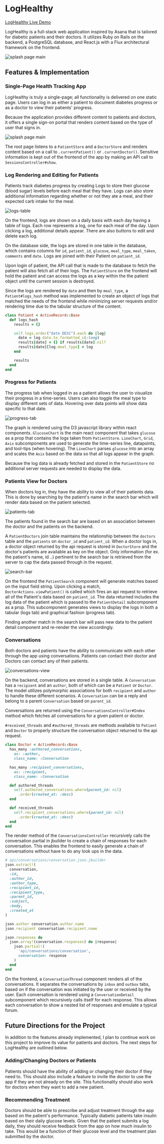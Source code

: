 # LogHealthy

[LogHealthy Live Demo][heroku]

[heroku]: http://www.loghealthy.com

LogHealthy is a full-stack web application inspired by Asana that is tailored for diabetic patients and their doctors.  It utilizes Ruby on Rails on the backend, a PostgreSQL database, and React.js with a Flux architectural framework on the frontend.

![splash page main](./Proposal/docs/screenshots/splash-page.png)

## Features & Implementation

### Single-Page Health Tracking App

LogHealthy is truly a single-page; all functionality is delivered on one static page. Users can log in as either a patient to document diabetes progress or as a doctor to view their patients' progress.

Because the application provides different content to patients and doctors, it offers a single sign-on portal that renders content based on the type of user that signs in.

![splash page main](./Proposal/docs/screenshots/create-account.png)

The root page listens to a `PatientStore` and a `DoctorStore` and renders content based on a call to `.currentPatient()` or `.currentDoctor()`.  Sensitive information is kept out of the frontend of the app by making an API call to `SessionsController#show`.

### Log Rendering and Editing for Patients

Patients track diabetes progress by creating Logs to store their glucose (blood sugar) levels before each meal that they have. Logs can also store additional information regarding whether or not they ate a meal, and their expected carb intake for the meal.

![logs-table](./Proposal/docs/screenshots/logs-table.png)

On the frontend, logs are shown on a daily basis with each day having a table of logs. Each row represents a log, one for each meal of the day. Upon clicking a log, additional details appear. There are also buttons to edit and delete each log.

On the database side, the logs are stored in one table in the database, which contains columns for `id`, `patient_id`, `glucose`, `meal_type`, `meal_taken`, `comments` and `date`. Logs are joined with their Patient on `patient_id`.

Upon login of patient, the API call that is made to the database to fetch the patient will also fetch all of their logs. The `PatientStore` on the frontend will hold the patient and can access the logs as a key within the the patient object until the current session is destroyed.

Since the logs are rendered by `date` and then by `meal_type`, a `Patient#logs_hash` method was implemented to create an object of logs that matched the needs of the frontend while minimizing server requests and/or rendering time due to the tabular structure of the content.

```ruby
class Patient < ActiveRecord::Base
  def logs_hash
    results = {}

    self.logs.order("date DESC").each do |log|
      date = log.date.to_formatted_s(:long)
      results[date] = {} if results[date].nil?
      results[date][log.meal_type] = log
    end

    results
  end
end
```

### Progress for Patients

The progress tab when logged in as a patient allows the user to visualize their progress in a time-series. Users can also toggle the meal type to display different sets of data. Hovering over data points will show data specific to that date.

![progress-tab](./Proposal/docs/screenshots/progress-tab.png)

The graph is rendered using the D3 javascript library within react components. `GlucoseChart` is the main react component that takes `glucose` as a prop that contains the logs taken from `PatientStore`. `LineChart`, `Grid`, `Axix` subcomponents are used to generate the time-series line, datapoints, and tool-tips (when hovering). The `LineChart` parses `glucose` into an array and scales the `Axix` based on the data so that all logs appear in the graph.

Because the log data is already fetched and stored in the `PatientStore` no additional server requests are needed to display the data.

### Patients View for Doctors

When doctors log in, they have the ability to view all of their patients data. This is done by searching by the patient's name in the search bar which will render data based on the patient selected.

![patients-tab](./Proposal/docs/screenshots/patients-view.png)

The patients found in the search bar are based on an association between the doctor and the patients on the backend.

A `PatientDoctors` join table maintains the relationship between the `doctors` table and the `patients` on `doctor_id` and `patient_id`. When a doctor logs in, a doctor object returned by the api request is stored in `DoctorStore` and the doctor's patients are available as key on the object. Only information (for ex. the patient's name, id ..) pertinent to the search bar is retrieved from the server to cap the data passed through in the request.

![search-bar](./Proposal/docs/screenshots/search-bar.png)

On the frontend the `PatientSearch` component will generate matches based on the input field string. Upon clicking a match, `DoctorActions.viewPatient()` is called which fires an api request to retrieve all of the Patient's data based on `patient_id`. The data returned includes the log data of the patient which is passed to the `PatientDetail` subcomponent as a prop. This subcomponent generates views to display the logs in both a tabular (logs tab) and graphical fashion (progress tab).

Finding another match in the search bar will pass new data to the patient detail component and re-render the view accordingly.

### Conversations

Both doctors and patients have the ability to communicate with each other through the app using conversations. Patients can contact their doctor and Doctors can contact any of their patients.

![conversations-view](./Proposal/docs/screenshots/conversations-view.png)

On the backend, conversations are stored in a single table. A `Conversation` has a `recipient` and an `author`, both of which can be a `Patient` or `Doctor`. The model utilizes polymorphic associations for both `recipient` and `author` to handle these different scenarios. A `Conversation` can be a reply and belong to a parent `Conversation` based on `parent_id`.

Conversations are returned using the `ConversationsController#Index` method which fetches all conversations for a given patient or doctor.

`#received_threads` and `#authored_threads` are methods available to `Patient` and `Doctor` to properly structure the conversation object returned to the api request.

```ruby
class Doctor < ActiveRecord::Base
  has_many :authored_conversations,
    as: :author,
    class_name: :Conversation

  has_many :recipient_conversations,
    as: :recipient,
    class_name: :Conversation

  def authored_threads
    self.authored_conversations.where(parent_id: nil)
      .order(created_at: :desc)
  end

  def received_threads
    self.recipient_conversations.where(parent_id: nil)
      .order(created_at: :desc)
  end
end
```
The render method of the `ConversationsController` recursively
calls the conversation partial in jbuilder to create a chain of responses for each conversation. This enables the frontend to easily generate a chain of conversations without have to do any look ups in the data.

```ruby
# api/conversations/conversation.json.jbuilder
json.extract!(
  conversation,
  :id,
  :author_id,
  :author_type,
  :recipient_id,
  :recipient_type,
  :parent_id,
  :subject,
  :body,
  :created_at
)

json.author conversation.author.name
json.recipient conversation.recipient.name

json.responses do
  json.array!(conversation.responses) do |response|
    json.partial!(
      'api/conversations/conversation',
      conversation: response
    )
  end
end
```

On the frontend, a `ConversationThread` component renders all of the conversations. It separates the conversations by `inbox` and `outbox` tabs, based on if the conversation was initiated by the user or received by the user. Each conversation is rendered using a `ConversationDetail` subcomponent which recursively calls itself for each response. This allows each conversation to show a nested list of responses and emulate a typical forum.

## Future Directions for the Project

In addition to the features already implemented, I plan to continue work on this project to improve its value for patients and doctors.  The next steps for LogHealthy are outlined below.

### Adding/Changing Doctors or Patients

Patients should have the ability of adding or changing their doctor if they need to. This should also include a feature to invite the doctor to use the app if they are not already on the site. This functionality should also work for doctors when they want to add a new patient.

### Recommending Treatment

Doctors should be able to prescribe and adjust treatment through the app based on the patient's performance. Typically diabetic patients take insulin based on their daily glucose levels. Given that the patient submits a log daily, they should receive feedback from the app on how much insulin to take. This would be a function of their glucose level and the treatment plan submitted by the doctor.
